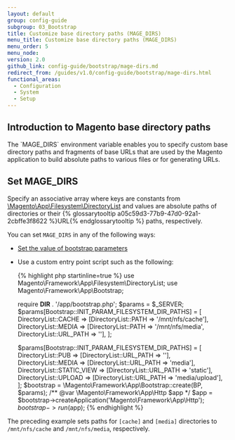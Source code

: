 ```yaml
---
layout: default
group: config-guide
subgroup: 03_Bootstrap
title: Customize base directory paths (MAGE_DIRS)
menu_title: Customize base directory paths (MAGE_DIRS)
menu_order: 5
menu_node:
version: 2.0
github_link: config-guide/bootstrap/mage-dirs.md
redirect_from: /guides/v1.0/config-guide/bootstrap/mage-dirs.html
functional_areas:
  - Configuration
  - System
  - Setup
---
```


<h2 id="dirs-introduction">Introduction to Magento base directory paths</h2>
The `MAGE_DIRS` environment variable enables you to specify custom base directory paths and fragments of base URLs that are used by the Magento application to build absolute paths to various files or for generating URLs. 

<h2 id="dirs-set">Set MAGE_DIRS</h2>
Specify an associative array where keys are constants from <a href="{{ site.mage2000url }}lib/internal/Magento/Framework/App/Filesystem/DirectoryList.php" target="_blank">\Magento\App\Filesystem\DirectoryList</a> and values are absolute paths of directories or their {% glossarytooltip a05c59d3-77b9-47d0-92a1-2cbffe3f8622 %}URL{% endglossarytooltip %} paths, respectively.

You can set `MAGE_DIRS` in any of the following ways:

*	<a href="{{page.baseurl}}config-guide/bootstrap/magento-how-to-set.html">Set the value of bootstrap parameters</a>
*	Use a custom entry point script such as the following:

	{% highlight php startinline=true %}
	use Magento\Framework\App\Filesystem\DirectoryList;
	use Magento\Framework\App\Bootstrap;
 
	require __DIR__ . '/app/bootstrap.php';
	$params = $_SERVER;
	$params[Bootstrap::INIT_PARAM_FILESYSTEM_DIR_PATHS] = [
       DirectoryList::CACHE => [DirectoryList::PATH => '/mnt/nfs/cache'],
       DirectoryList::MEDIA => [DirectoryList::PATH => '/mnt/nfs/media', DirectoryList::URL_PATH => ''],
	];

	$params[Bootstrap::INIT_PARAM_FILESYSTEM_DIR_PATHS] = [
	DirectoryList::PUB => [DirectoryList::URL_PATH => ''],	
	DirectoryList::MEDIA => [DirectoryList::URL_PATH => 'media'],
	DirectoryList::STATIC_VIEW => [DirectoryList::URL_PATH => 'static'],
	DirectoryList::UPLOAD => [DirectoryList::URL_PATH => 'media/upload'],
	];
	$bootstrap = \Magento\Framework\App\Bootstrap::create(BP, $params);
	/** @var \Magento\Framework\App\Http $app */
	$app = $bootstrap->createApplication('Magento\Framework\App\Http');
	$bootstrap->run($app);
	{% endhighlight %}

The preceding example sets paths for `[cache]` and `[media]` directories to `/mnt/nfs/cache` and `/mnt/nfs/media`, respectively.
